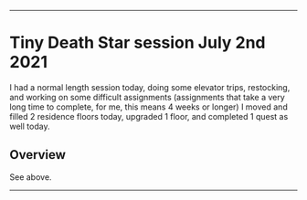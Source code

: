 
***

# Tiny Death Star session July 2nd 2021

I had a normal length session today, doing some elevator trips, restocking, and working on some difficult assignments (assignments that take a very long time to complete, for me, this means 4 weeks or longer) I moved and filled 2 residence floors today, upgraded 1 floor, and completed 1 quest as well today.

## Overview

See above.

***
